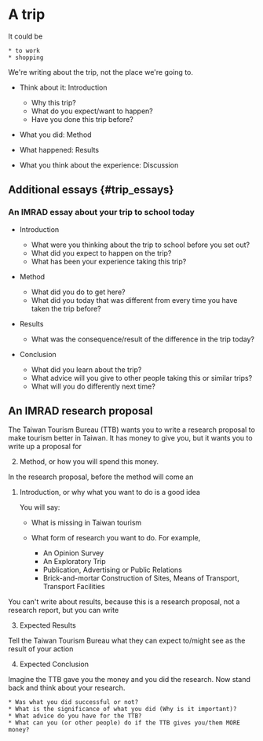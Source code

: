 # A trip

It could be

	* to work
	* shopping

We're writing about the trip, not the place we're going to.

- Think about it: Introduction

	* Why this trip?
	* What do you expect/want to happen?
	* Have you done this trip before?

- What you did: Method
- What happened: Results
- What you think about the experience: Discussion

## Additional essays {#trip_essays}

### An IMRAD essay about your trip to school today

* Introduction

	* What were you thinking about the trip to school before you set out?
	* What did you expect to happen on the trip?
	* What has been your experience taking this trip?

* Method

	* What did you do to get here?
	* What did you today that was different from every time you have taken the trip before?

* Results

	* What was the consequence/result of the difference in the trip today?

* Conclusion

	* What did you learn about the trip?
	* What advice will you give to other people taking this or similar trips?
	* What will you do differently next time?


## An IMRAD research proposal

The Taiwan Tourism Bureau (TTB) wants you to write a research proposal to make tourism better in Taiwan. It has money to give you, but it wants you to write up a proposal for 

2. Method, or how you will spend this money.

In the research proposal, before the method will come an

1. Introduction, or why what you want to do is a good idea

	You will say:

	* What is missing in Taiwan tourism
	* What form of research you want to do. For example,

		* An Opinion Survey
		* An Exploratory Trip
		* Publication, Advertising or Public Relations
		* Brick-and-mortar Construction of Sites, Means of Transport, Transport Facilities

You can't write about results, because this is a research proposal, not a research report, but you can write

3. Expected Results

Tell the Taiwan Tourism Bureau what they can expect to/might see as the result of your action

4. Expected Conclusion

Imagine the TTB gave you the money and you did the research. Now stand back and think about your research.

	* Was what you did successful or not?
	* What is the significance of what you did (Why is it important)?
	* What advice do you have for the TTB?
	* What can you (or other people) do if the TTB gives you/them MORE money?
